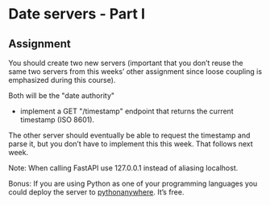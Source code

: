 # Date servers - Part I

## Assignment

You should create two new servers (important that you don’t reuse the same two 
servers from this weeks’ other assignment since loose coupling is emphasized 
during this course).

Both will be the "date authority"

* implement a GET "/timestamp" endpoint that returns the current timestamp (ISO 8601).
 

The other server should eventually be able to request the timestamp and parse
it, but you don’t have to implement this this week. That follows next week. 

 

Note: When calling FastAPI use 127.0.0.1 instead of aliasing localhost. 

 

Bonus: If you are using Python as one of your programming languages you could 
deploy the server to [pythonanywhere](www.pythonanywhere.com). It’s free.
